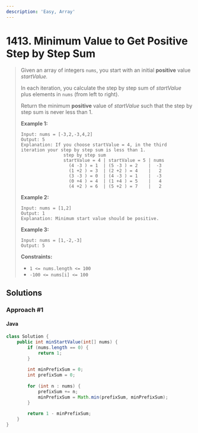 ```yaml
---
description: 'Easy, Array'
---
```


# 1413. Minimum Value to Get Positive Step by Step Sum

> Given an array of integers `nums`, you start with an initial **positive** value _startValue._
>
> In each iteration, you calculate the step by step sum of _startValue_ plus elements in `nums` \(from left to right\).
>
> Return the minimum **positive** value of _startValue_ such that the step by step sum is never less than 1.
>
> **Example 1:**
>
> ```text
> Input: nums = [-3,2,-3,4,2]
> Output: 5
> Explanation: If you choose startValue = 4, in the third iteration your step by step sum is less than 1.
>                 step by step sum
>                 startValue = 4 | startValue = 5 | nums
>                   (4 -3 ) = 1  | (5 -3 ) = 2    |  -3
>                   (1 +2 ) = 3  | (2 +2 ) = 4    |   2
>                   (3 -3 ) = 0  | (4 -3 ) = 1    |  -3
>                   (0 +4 ) = 4  | (1 +4 ) = 5    |   4
>                   (4 +2 ) = 6  | (5 +2 ) = 7    |   2
> ```
>
> **Example 2:**
>
> ```text
> Input: nums = [1,2]
> Output: 1
> Explanation: Minimum start value should be positive. 
> ```
>
> **Example 3:**
>
> ```text
> Input: nums = [1,-2,-3]
> Output: 5
> ```
>
> **Constraints:**
>
> * `1 <= nums.length <= 100`
> * `-100 <= nums[i] <= 100`

## Solutions

### Approach \#1

#### Java

```java
class Solution {
    public int minStartValue(int[] nums) {
        if (nums.length == 0) {
            return 1;
        }
        
        int minPrefixSum = 0;
        int prefixSum = 0;
        
        for (int n : nums) {
            prefixSum += n;
            minPrefixSum = Math.min(prefixSum, minPrefixSum);
        }
        
        return 1 - minPrefixSum;
    }
}
```

